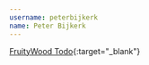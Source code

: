 ```yaml
---
username: peterbijkerk
name: Peter Bijkerk
---
```


[FruityWood Todo](http://www.fruitywood.com){:target="_blank"}
